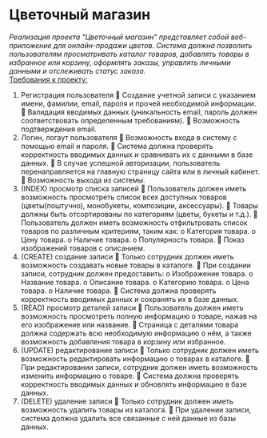 # Цветочный магазин
<i>Реализация проекта "Цветочный магазин" представляет собой веб-приложение для онлайн-продажи цветов. Система должна позволить пользователям просматривать каталог товаров, добавлять товары в избранное или корзину, оформлять заказы, управлять личными данными и отслеживать статус заказа.</i>
<br><u>Требования к проекту:</u> </br>
1.	Регистрация пользователя
	Создание учетной записи с указанием имени, фамилии, email, пароля и прочей необходимой информации.
	Валидация вводимых данных (уникальность email, пароль должен соответствовать определенным требованиям).
	Возможность подтверждения email.
2.	Логин, логаут пользователя
	Возможность входа в систему с помощью email и пароля.
	Система должна проверять корректность вводимых данных и сравнивать их с данными в базе данных.
	В случае успешной авторизации, пользователь перенаправляется на главную страницу сайта или в личный кабинет.
	Возможность выхода из системы.
3.	(INDEX) просмотр списка записей
	Пользователь должен иметь возможность просмотреть список всех доступных товаров (цветы(поштучно), монобукеты, композиции, аксессуары).
	Товары должны быть отсортированы по категориям (цветы, букеты и т.д.).
	Пользователь должен иметь возможность отфильтровать список товаров по различным критериям, таким как:
o	Категория товара.
o	Цену товара.
o	Наличие товара.
o	Популярность товара.
	Показ изображений товаров с описанием.
4.	(CREATE) создание записи
	Только сотрудник должен иметь возможность создавать новые товары в каталоге.
	При создании записи, сотрудник должен предоставить:
o	Изображение товара.
o	Название товара.
o	Описание товара.
o	Категорию товара.
o	Цена товара.
o	Наличие товара.
	Система должна проверять корректность вводимых данных и сохранять их в базе данных.
5.	(READ) просмотр деталей записи
	Пользователь должен иметь возможность просмотреть полную информацию о товаре, нажав на его изображение или название.
	Страница с деталями товара должна содержать всю необходимую информацию о нём, а также возможность добавления товара в корзину или избранное.
6.	(UPDATE) редактирование записи
	Только сотрудник должен иметь возможность редактировать информацию о товарах в каталоге.
	При редактировании записи, сотрудник должен иметь возможность изменить информацию о товаре.
	Система должна проверять корректность вводимых данных и обновлять информацию в базе данных.
7.	(DELETE) удаление записи
	Только сотрудник должен иметь возможность удалить товары из каталога.
	При удалении записи, система должна удалить все связанные с ней данные из базы данных.
